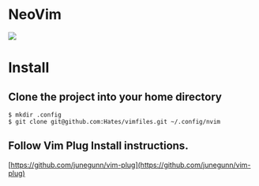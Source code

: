 # NeoVim

![](http://i.imgur.com/MxReZ.png)

# Install

## Clone the project into your home directory

```
$ mkdir .config
$ git clone git@github.com:Hates/vimfiles.git ~/.config/nvim
```

## Follow Vim Plug Install instructions.

[https://github.com/junegunn/vim-plug](https://github.com/junegunn/vim-plug)
